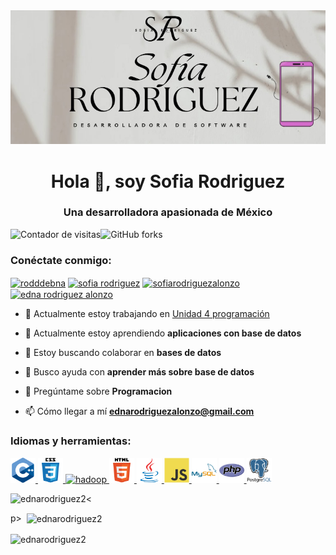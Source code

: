 <img src="LOGO.jpg">

<h1 align="center">Hola 👋, soy Sofia Rodriguez</h1>
<h3 align="center">Una desarrolladora apasionada de México</h3>
<div style="display: flex; align-items: center;">
  <img src="https://hits.seeyoufarm.com/api/count/incr/badge.svg?url=https://github.com/ednarodriguez2/ednarodriguez2&title=Visitas&edge_flat=false" alt="Contador de visitas">
  <img src="https://img.shields.io/github/forks/ednarodriguez2/ednarodriguez2?style=social" alt="GitHub forks">
</div>




<h3 align="left">Conéctate conmigo:</h3>
<p align="left">
<a href="https://twitter.com/rodddebna" target="blank"><img align="center" src="https://raw.githubusercontent.com/rahuldkjain/github-profile-readme-generator/master/src/images/icons/Social/twitter.svg" alt="rodddebna" height="30" width="40" /></a>
<a href="https://fb.com/sofia rodriguez" target="blank"><img align="center" src="https://raw.githubusercontent.com/rahuldkjain/github-profile-readme-generator/master/src/images/icons/Social/facebook.svg" alt="sofia rodriguez" height="30" width="40" /></a>
<a href="https://instagram.com/sofiarodriguezalonzo" target="blank"><img align="center" src="https://raw.githubusercontent.com/rahuldkjain/github-profile-readme-generator/master/src/images/icons/Social/instagram.svg" alt="sofiarodriguezalonzo" height="30" width="40" /></a>
<a href="https://www.youtube.com/c/edna rodriguez alonzo" target="blank"><img align="center" src="https://raw.githubusercontent.com/rahuldkjain/github-profile-readme-generator/master/src/images/icons/Social/youtube.svg" alt="edna rodriguez alonzo" height="30" width="40" /></a>
</p>


- 🔭 Actualmente estoy trabajando en [Unidad 4 programación](https://github.com/ednarodriguez2)

- 🌱 Actualmente estoy aprendiendo **aplicaciones con base de datos**

- 👯 Estoy buscando colaborar en **bases de datos**

- 🤝 Busco ayuda con **aprender más sobre base de datos**

- 💬 Pregúntame sobre **Programacion**

- 📫 Cómo llegar a mí **ednarodriguezalonzo@gmail.com**



<h3 align="left">Idiomas y herramientas:</h3>
<p align="left"> <a href="https://www.w3schools.com/cpp/" target="_blank" rel="noreferrer"> <img src="https://raw.githubusercontent.com/devicons/devicon/master/icons/cplusplus/cplusplus-original.svg" alt="cplusplus" width="40" height="40"/> </a> <a href="https://www.w3schools.com/css/" target="_blank" rel="noreferrer"> <img src="https://raw.githubusercontent.com/devicons/devicon/master/icons/css3/css3-original-wordmark.svg" alt="css3" width="40" height="40"/> </a> <a href="https://hadoop.apache.org/" target="_blank" rel="noreferrer"> <img src="https://www.vectorlogo.zone/logos/apache_hadoop/apache_hadoop-icon.svg" alt="hadoop" width="40" height="40"/> </a> <a href="https:www.w3.org/html/" target="_blank" rel="noreferrer"> <img src="https://raw.githubusercontent.com/devicons/devicon/master/icons/html5/html5-original-wordmark.svg" alt="html5" width="40" height="40"/> </a> <a href="https://www.java.com" target="_blank" rel="noreferrer"> <img src="https://raw.githubusercontent.com/devicons/devicon/master/icons/java/java-original.svg" alt="java" width="40" height="40"/> </a> <a href="https://developer.mozilla.org/en-US/docs/Web/JavaScript" target="_blank" rel="noreferrer"> <img src="https://raw.githubusercontent.com/devicons/devicon/master/icons/javascript/javascript-original.svg" alt="javascript" width="40" height="40"/> </a> <a href="https://www.mysql.com/" target="_blank" rel="noreferrer"> <img src="https://raw.githubusercontent.com/devicons/devicon/master/icons/mysql/mysql-original-wordmark.svg" alt="mysql" width="40" height="40"/> </a> <a href="https://www.php.net" target="_blank" rel="noreferrer"> <img src="https://raw.githubusercontent.com/devicons/devicon/master/icons/php/php-original.svg" alt="php" width="40" height="40"/> </a> <a href="https://www.postgresql.org" target="_blank" rel="noreferrer"> <img src="https://raw.githubusercontent.com/devicons/devicon/master/icons/postgresql/postgresql-original-wordmark.svg" alt="postgresql" width="40" height="40"/> </a> </p>

<p><img align="left" src="https://github-readme-stats.vercel.app/api/top-langs?username=ednarodriguez2&show_icons=true&locale=en&layout=compact" alt="ednarodriguez2" /></p><

p>&nbsp; <img align="center" src="https://github-readme-stats.vercel.app/api?username=ednarodriguez2&show_icons=true&locale=en" alt="ednarodriguez2" /></p>

<p><img align="center" src="https://github-readme-streak-stats.herokuapp.com/?user=ednarodriguez2&" alt="ednarodriguez2" /></p>
